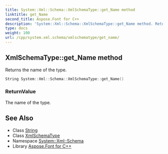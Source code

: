 ```yaml
---
title: System::Xml::Schema::XmlSchemaType::get_Name method
linktitle: get_Name
second_title: Aspose.Font for C++
description: 'System::Xml::Schema::XmlSchemaType::get_Name method. Returns the name of the type in C++.'
type: docs
weight: 100
url: /cpp/system.xml.schema/xmlschematype/get_name/
---
```

## XmlSchemaType::get_Name method


Returns the name of the type.

```cpp
String System::Xml::Schema::XmlSchemaType::get_Name()
```


### ReturnValue

The name of the type.

## See Also

* Class [String](../../../system/string/)
* Class [XmlSchemaType](../)
* Namespace [System::Xml::Schema](../../)
* Library [Aspose.Font for C++](../../../)
